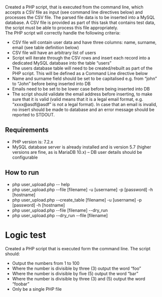 
Created a PHP script, that is executed from the command line, which accepts a CSV file as input
(see command line directives below) and processes the CSV file. The parsed file data is to be
inserted into a MySQL database. A CSV file is provided as part of this task that contains test
data, the script must be able to process this file appropriately.<br>
The PHP script will correctly handle the following criteria:<br>
  *  CSV file will contain user data and have three columns: name, surname, email
    (see table definition below)<br>
  *  CSV file will have an arbitrary list of users<br>
  *  Script will iterate through the CSV rows and insert each record into a dedicated
    MySQL database into the table “users”<br>
  *  The users database table will need to be created/rebuilt as part of the PHP script.
    This will be defined as a Command Line directive below<br>
  *  Name and surname field should be set to be capitalised e.g. from “john” to “John”
    before being inserted into DB<br>
  * Emails need to be set to be lower case before being inserted into DB<br>
  *  The script should validate the email address before inserting, to make sure that it
    is valid (valid means that it is a legal email format, e.g. “xxxx@asdf@asdf” is not
    a legal format). In case that an email is invalid, no insert should be made to
    database and an error message should be reported to STDOUT.<br>
## Requirements 
 * PHP version is: 7.2.x <br>
 * MySQL database server is already installed and is version 5.7 (higher versions
are fine, as is MariaDB 10.x) – DB user details should be configurable <br>

## How to run 
* php user_upload.php -- help <br>
* php user_upload.php --file [filename] -u [username] -p [password] -h [hostname]<br>
* php user_upload.php --create_table [filename] -u [username] -p [password] -h [hostname]<br>
* php user_upload.php --file [filename] --dry_run<br>
* php user_upload.php  --dry_run --file [filename]<br>
    
 # Logic test
 
 Created a PHP script that is executed form the command line. The script should:<br>
  *  Output the numbers from 1 to 100<br>
  *  Where the number is divisible by three (3) output the word “foo”<br>
  *  Where the number is divisible by five (5) output the word “bar”<br>
  * Where the number is divisible by three (3) and (5) output the word “foobar”<br>
  *  Only be a single PHP file<br>
 
